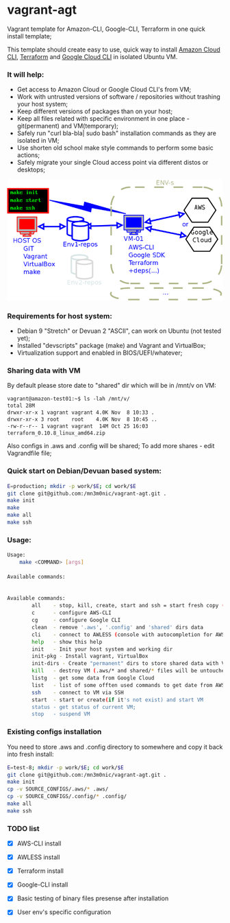 # vagrant-agt

Vagrant template for Amazon-CLI, Google-CLI, Terraform in one quick install template;

This template should create easy to use, quick way to install [Amazon Cloud CLI](https://aws.amazon.com/cli/), 
[Terraform](https://www.terraform.io/) and [Google Cloud CLI](https://cloud.google.com/pubsub/docs/quickstart-cli) in isolated Ubuntu VM.

### It will help:
- Get access to Amazon Cloud or Google Cloud CLI's from VM;
- Work with untrusted versions of software / repositories without trashing your host system;
- Keep different versions of packages than on your host;
- Keep all files related with specific environment in one place - git(permanent) and VM(temporary);
- Safely run "curl bla-bla| sudo bash" installation commands as they are isolated in VM;
- Use shorten old school make style commands to perform some basic actions;
- Safely migrate your single Cloud access point via different distos or desktops;

![](https://raw.githubusercontent.com/mn3m0nic/vagrant-agt/master/docs/vis.png)

### Requirements for host system:

- Debian 9 "Stretch" or Devuan 2 "ASCII", can work on Ubuntu (not tested yet);
- Installed "devscripts" package (make) and Vagrant and VirtualBox;
- Virtualization support and enabled in BIOS/UEFI/whatever;

### Sharing data with VM

By default please store date to "shared" dir which will be in /mnt/v on VM:

```
vagrant@amazon-test01:~$ ls -lah /mnt/v/
total 28M
drwxr-xr-x 1 vagrant vagrant 4.0K Nov  8 10:33 .
drwxr-xr-x 3 root    root    4.0K Nov  8 10:45 ..
-rw-r--r-- 1 vagrant vagrant  14M Oct 25 16:03 terraform_0.10.8_linux_amd64.zip

```

Also configs in .aws and .config will be shared;
To add more shares - edit Vagrandfile file;

### Quick start on Debian/Devuan based system:

```bash
E=production; mkdir -p work/$E; cd work/$E
git clone git@github.com:/mn3m0nic/vagrant-agt.git .
make init
make
make all
make ssh
```

### Usage:

```bash
Usage:
	make <COMMAND> [args]

Available commands:


Available commands:
        all    - stop, kill, create, start and ssh = start fresh copy (no configure)
        c      - configure AWS-CLI 
        cg     - configure Google CLI 
        clean  - remove '.aws', '.config' and 'shared' dirs data
        cli    - connect to AWLESS (console with autocompletion for AWS) 
        help   - show this help
        init   - Init your host system and working dir
        init-pkg - Install vagrant, VirtualBox 
        init-dirs - Create "permanent" dirs to store shared data with VM
        kill   - destroy VM (.aws/* and shared/* files will be untouched)
        listg  - get some data from Google Cloud 
        list   - list of some offten used commands to get date from AWS 
        ssh    - connect to VM via SSH 
        start  - start or create(if it's not exist) and start VM 
        status - get status of current VM;
        stop   - suspend VM
```


### Existing configs installation

You need to store .aws and .config directory to somewhere and copy it back into fresh install:

```bash
E=test-8; mkdir -p work/$E; cd work/$E
git clone git@github.com:/mn3m0nic/vagrant-agt.git .
make init
cp -v SOURCE_CONFIGS/.aws/* .aws/
cp -v SOURCE_CONFIGS/.config/* .config/
make all
make ssh
```

### TODO list

- [X] AWS-CLI install
- [X] AWLESS install
- [X] Terraform install
- [X] Google-CLI install
- [X] Basic testing of binary files presense after installation
- [X] User env's specific configuration



